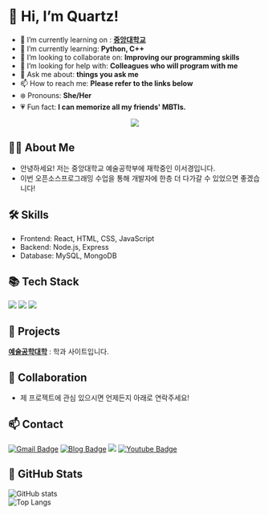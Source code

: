 # 👋 Hi, I’m Quartz!

- 🐲 I’m currently learning on : **[중앙대학교](https://www.cau.ac.kr/index.do)**
- 🌱 I’m currently learning: **Python, C++**
- 💎 I’m looking to collaborate on: **Improving our programming skills**
- 🐤 I’m looking for help with: **Colleagues who will program with me**
- 💬 Ask me about: **things you ask me**
- 📫 How to reach me: **Please refer to the links below**
- ❄️ Pronouns: **She/Her**
- 💗 Fun fact: **I can memorize all my friends' MBTIs.**


<p align="center">
  <a href="https://hits.seeyoufarm.com"><img src="https://hits.seeyoufarm.com/api/count/incr/badge.svg?url=https%3A%2F%2Fgithub.com%2Fhyeinisfree&count_bg=%2341B883&title_bg=%23CDC2C2&icon=github.svg&icon_color=%23E7E7E7&title=hits&edge_flat=false"/></a>
</p>

## 👩‍💻 About Me
- 안녕하세요! 저는 중앙대학교 예술공학부에 재학중인 이서경입니다.  
- 이번 오픈소스프로그래밍 수업을 통해 개발자에 한층 더 다가갈 수 있었으면 좋겠습니다!

## 🛠 Skills
- Frontend: React, HTML, CSS, JavaScript  
- Backend: Node.js, Express  
- Database: MySQL, MongoDB

## 📚 Tech Stack
  <img src="https://img.shields.io/badge/Java-007396?style=flat-square&logo=Java&logoColor=white"/></a>
  <img src="https://img.shields.io/badge/Python-3766AB?style=flat-square&logo=Python&logoColor=white"/></a>
  <img src="https://img.shields.io/badge/Javascript-ffb13b?style=flat-square&logo=javascript&logoColor=white"/></a>

## 💼 Projects
**[예술공학대학](https://www.cau.ac.kr/cms/FR_CON/index.do?MENU_ID=940)** : 학과 사이트입니다.

## 🤝 Collaboration
- 제 프로젝트에 관심 있으시면 언제든지 아래로 연락주세요!

## 📫 Contact 
[![Gmail Badge](https://img.shields.io/badge/Gmail-d14836?style=flat-square&logo=Gmail&logoColor=white&link=mailto:si25079231@gmail.com)](si2507923@gmail.com)    [![Blog Badge](http://img.shields.io/badge/-Blog-black?style=flat-square&logo=github&link=https://zzsza.github.io/)](https://blog.naver.com/roszily)    <a href="https://www.instagram.com/dev.dobby/"><img src="https://img.shields.io/badge/Instagram-E4405F?style=flat-square&logo=Instagram&logoColor=white&link=https://www.instagram.com/ksruoa/profilecard/?igsh=b2s4cW56OXFxbW1u"/></a>    [![Youtube Badge](https://img.shields.io/badge/Youtube-ff0000?style=flat-square&logo=youtube&link=https://www.youtube.com/c/kyleschool)](https://youtube.com/channel/UCBIvR-Cd5p5bi82pLu9n94w?si=Ne6HmSBR0j8AruRh)

## 🔗 GitHub Stats  
![GitHub stats](https://github-readme-stats.vercel.app/api?username=Quartze&show_icons=true)  
![Top Langs](https://github-readme-stats.vercel.app/api/top-langs/?username=Quartze&layout=compact)  ﻿
